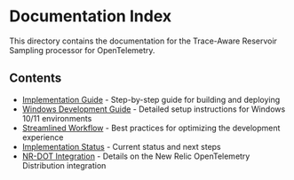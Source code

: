 # Documentation Index

This directory contains the documentation for the Trace-Aware Reservoir Sampling processor for OpenTelemetry.

## Contents

- [Implementation Guide](implementation-guide.md) - Step-by-step guide for building and deploying
- [Windows Development Guide](windows-guide.md) - Detailed setup instructions for Windows 10/11 environments
- [Streamlined Workflow](streamlined-workflow.md) - Best practices for optimizing the development experience
- [Implementation Status](implementation-status.md) - Current status and next steps
- [NR-DOT Integration](nrdot-integration.md) - Details on the New Relic OpenTelemetry Distribution integration